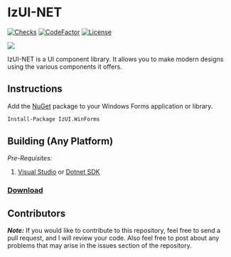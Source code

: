 # IzUI-NET

[![Checks](https://img.shields.io/github/check-runs/Iswenzz/IzUI-NET/master?logo=github)](https://github.com/Iswenzz/IzUI-NET/actions)
[![CodeFactor](https://img.shields.io/codefactor/grade/github/Iswenzz/IzUI-NET?label=codefactor&logo=codefactor)](https://www.codefactor.io/repository/github/iswenzz/IzUI-NET)
[![License](https://img.shields.io/github/license/Iswenzz/IzUI-NET?color=blue&logo=gitbook&logoColor=white)](https://github.com/Iswenzz/IzUI-NET/blob/master/LICENSE)

![](https://i.imgur.com/BBQlTg6.png)

IzUI-NET is a UI component library. It allows you to make modern designs using the various components it offers.

## Instructions

Add the [NuGet](https://nuget.org) package to your Windows Forms application or library. 

```ps
Install-Package IzUI.WinForms
```

## Building (Any Platform)

_Pre-Requisites:_
1. [Visual Studio](https://visualstudio.microsoft.com/) or [Dotnet SDK](https://dotnet.microsoft.com/download)

### [Download](https://github.com/Iswenzz/IzUI-NET/releases)

## Contributors

***Note:*** If you would like to contribute to this repository, feel free to send a pull request, and I will review your code. 
Also feel free to post about any problems that may arise in the issues section of the repository.

